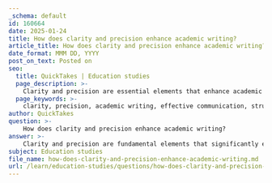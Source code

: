 ```yaml
---
_schema: default
id: 160664
date: 2025-01-24
title: How does clarity and precision enhance academic writing?
article_title: How does clarity and precision enhance academic writing?
date_format: MMM DD, YYYY
post_on_text: Posted on
seo:
  title: QuickTakes | Education studies
  page_description: >-
    Clarity and precision are essential elements that enhance academic writing by ensuring effective communication, structured arguments, and reader engagement, facilitating a deeper understanding of complex ideas.
  page_keywords: >-
    clarity, precision, academic writing, effective communication, structured approach, critical thinking, counterarguments, reader engagement, scholarly contexts, precise language
author: QuickTakes
question: >-
    How does clarity and precision enhance academic writing?
answer: >-
    Clarity and precision are fundamental elements that significantly enhance academic writing. Here’s how they contribute to effective communication in scholarly contexts:\n\n1. **Effective Communication of Ideas**: Clarity ensures that the writer's ideas are presented in a straightforward manner, making it easier for readers to understand complex concepts. When arguments are structured clearly, readers can follow the writer's line of reasoning without confusion. This is particularly important in academic writing, where intricate ideas must be conveyed succinctly.\n\n2. **Use of Precise Language**: Precision in language helps eliminate ambiguity. By choosing words carefully and using specific terminology, writers can convey their arguments more accurately. This is essential in academic writing, where vague language can lead to misinterpretation of the research or arguments presented.\n\n3. **Structured Approach**: Academic writing typically follows a structured format, which includes a clear thesis statement, coherent paragraphs, and logical transitions. This structure aids in maintaining clarity and precision throughout the document. A well-organized paper allows readers to navigate through the content easily, enhancing their comprehension.\n\n4. **Critical Thinking**: The application of critical thinking in writing promotes clarity and precision. By analyzing arguments, questioning assumptions, and evaluating evidence, writers can present their ideas more effectively. This process not only improves the quality of the writing but also contributes to the overall academic success of the writer.\n\n5. **Engagement with Counterarguments**: Addressing counterarguments with clarity and precision strengthens the writer's position. It shows that the writer has considered multiple perspectives and can articulate their stance effectively, which is a hallmark of strong academic writing.\n\n6. **Enhanced Reader Engagement**: When writing is clear and precise, it engages readers more effectively. Readers are more likely to stay focused and interested in the content when they can easily grasp the main points and arguments being made.\n\nIn summary, clarity and precision are essential in academic writing as they facilitate effective communication, enhance understanding, and contribute to the overall quality of the work. By employing these principles, writers can ensure that their ideas are conveyed in a manner that is both accessible and academically rigorous. For further reading on developing these skills, consider exploring resources on critical thinking and academic writing techniques.
subject: Education studies
file_name: how-does-clarity-and-precision-enhance-academic-writing.md
url: /learn/education-studies/questions/how-does-clarity-and-precision-enhance-academic-writing
---
```


&nbsp;